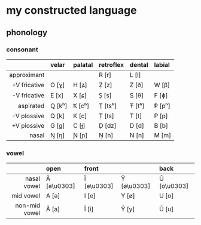 # my constructed language

## phonology

### consonant

|              | velar  | palatal | retroflex | dental | labial |
| -----------: | :----- | :------ | :-------- | :----- | :----- |
|  approximant |        |         | R [r]     | L [l]  |        |
| +V fricative | O [ɣ]  | H [ʑ]   | Ẓ [z]     | Z [ð]  | W [β]  |
| -V fricative | E [x]  | X [ɕ]   | S̩ [s]     | S [θ]  | F [ɸ]  |
|    aspirated | Ꝗ [kʰ] | Ꝁ [cʰ]  | Ṯ [tsʰ]   | Ŧ [tʰ] | Ᵽ [pʰ] |
|  -V plossive | Q [k]  | K [c]   | Ṭ [ts]    | T [t]  | P [p]  |
|  +V plossive | G [g]  | C [ɟ]   | Ḍ [dz]    | D [d]  | B [b]  |
|        nasal | Ŋ [ŋ]  | Ɲ [ɲ]   | Ṇ [n]     | N [n]  | M [m]  |

### vowel

|               | open        | front       |             | back        |
| ------------: | :---------- | :---------- | :---------- | :---------- |
|   nasal vowel | Â [ə\u0303] | Î [e\u0303] | Ŷ [ø\u0303] | Û [o\u0303] |
|     mid vowel | A [ə]       | I [e]       | Y [ø]       | U [o]       |
| non-mid vowel | Ā [a]       | Ī [i]       | Ȳ [y]       | Ū [u]       |
